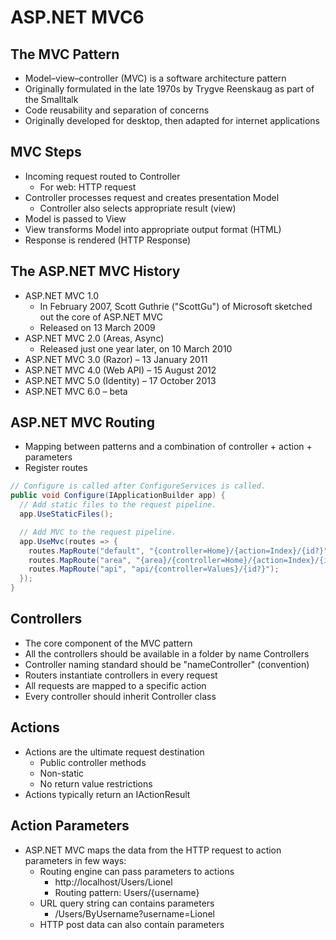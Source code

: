 # ASP.NET MVC6
## The MVC Pattern
* Model–view–controller (MVC) is a software architecture pattern
* Originally formulated in the late 1970s by Trygve Reenskaug as part of the Smalltalk
* Code reusability and separation of concerns
* Originally developed for desktop, then adapted for internet applications

## MVC Steps
* Incoming request routed to Controller
  * For web: HTTP request
* Controller processes request and creates presentation Model
  * Controller also selects appropriate result (view)
* Model is passed to View
* View transforms Model into appropriate output format (HTML)
* Response is rendered (HTTP Response)

## The ASP.NET MVC History
* ASP.NET MVC 1.0
  * In February 2007, Scott Guthrie ("ScottGu") of Microsoft sketched out the core of ASP.NET MVC
  * Released on 13 March 2009
* ASP.NET MVC 2.0 (Areas, Async)
  * Released just one year later, on 10 March 2010
* ASP.NET MVC 3.0 (Razor) – 13 January 2011
* ASP.NET MVC 4.0 (Web API) – 15 August 2012
* ASP.NET MVC 5.0 (Identity) – 17 October 2013
* ASP.NET MVC 6.0 – beta

## ASP.NET MVC Routing
* Mapping between patterns and a combination of controller + action + parameters
* Register routes

```csharp
// Configure is called after ConfigureServices is called.
public void Configure(IApplicationBuilder app) {
  // Add static files to the request pipeline.
  app.UseStaticFiles();

  // Add MVC to the request pipeline.
  app.UseMvc(routes => {
    routes.MapRoute("default", "{controller=Home}/{action=Index}/{id?}");
    routes.MapRoute("area", "{area}/{controller=Home}/{action=Index}/{id?}");
    routes.MapRoute("api", "api/{controller=Values}/{id?}");
  });
}
```

## Controllers
* The core component of the MVC pattern
* All the controllers should be available in a folder by name Controllers
* Controller naming standard should be "nameController" (convention)
* Routers instantiate controllers in every request
* All requests are mapped to a specific action
* Every controller should inherit Controller class

## Actions
* Actions are the ultimate request destination
  * Public controller methods
  * Non-static
  * No return value restrictions
* Actions typically return an IActionResult 

## Action Parameters
* ASP.NET MVC maps the data from the HTTP request to action parameters in few ways:
  * Routing engine can pass parameters to actions
    * http://localhost/Users/Lionel
    * Routing pattern: Users/{username}
  * URL query string can contains parameters
    * /Users/ByUsername?username=Lionel
  * HTTP post data can also contain parameters

